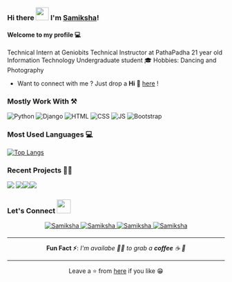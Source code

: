 ### Hi there <img src="https://raw.githubusercontent.com/MartinHeinz/MartinHeinz/master/wave.gif" width="30px"> I'm [Samiksha](https://samiksha8888989.github.io/)!


#### Welcome to my profile 💻

Technical Intern at Geniobits
Technical Instructor at PathaPadha
21 year old Information Technology Undergraduate student 🎓
Hobbies: Dancing and Photography
* Want to connect with me ? Just drop a **Hi** 👋 [here](https://www.linkedin.com/in/akash136/) ! 

### Mostly Work With ⚒

![Python](https://img.shields.io/badge/Python-FFD43B?style=for-the-badge&logo=python&logoColor=darkgreen)
![Django](https://img.shields.io/badge/-django-darkgreen?style=for-the-badge&logo=django&logoColor=white)
![HTML](https://img.shields.io/badge/HTML5-E34F26?style=for-the-badge&logo=html5&logoColor=white)
![CSS](https://img.shields.io/badge/CSS3-1572B6?style=for-the-badge&logo=css3&logoColor=white)
![JS](https://img.shields.io/badge/JavaScript-F7DF1E?style=for-the-badge&logo=javascript&logoColor=black)
![Bootstrap](https://img.shields.io/badge/Bootstrap-563D7C?style=for-the-badge&logo=bootstrap&logoColor=white)



### Most Used Languages 💻

[![Top Langs](https://github-readme-stats.vercel.app/api/top-langs/?username=samiksha8888989&layout=compact&theme=midnight-purple)](https://github.com/samiksha8888989)


### Recent Projects 👨‍💻

<img src="https://github-readme-stats.vercel.app/api/pin/?username=Akash1362000&repo=Django_Student_Management_System&show_icons=true&theme=monokai"> <img src="https://github-readme-stats.vercel.app/api/pin/?username=Akash1362000&repo=News-Web-App&show_icons=true&theme=great-gatsby"><img src="https://github-readme-stats.vercel.app/api/pin/?username=samiksha8888989&repo=samiksha8888989.github.io&show_icons=true&theme=great-gatsby"><img src="https://github-readme-stats.vercel.app/api/pin/?username=samiksha8888989&repo=samiksha8888989/TodoAppo&show_icons=true&theme=great-gatsby">


### Let's Connect <img src="https://raw.githubusercontent.com/ShahriarShafin/ShahriarShafin/main/Assets/handshake.gif" height="32px">

<div align="center">
 <a href="https://www.linkedin.com/in/samiksha-naik-9a5b531a9/" target="_blank">
<img src=https://img.shields.io/badge/linkedin-%231E77B5.svg?&style=for-the-badge&logo=linkedin&logoColor=white alt=Samiksha Naik linkedin style="margin-bottom: 5px;" />
</a>
  
 <a href="https://github.com/samiksha8888989" target="_blank">
<img src=https://img.shields.io/badge/GitHub-100000?style=for-the-badge&logo=github&logoColor=white alt=Samiksha Naik GitHub style="margin-bottom: 5px;" />
</a>
  

<a href="mailto:samikshanaik88886@gmail.com" target="_blank">
<img src=https://img.shields.io/badge/Gmail-D14836?style=for-the-badge&logo=gmail&logoColor=white" alt=Samiksha Naik gmail style="margin-bottom: 5px;" />
</a>

<a href="https://www.instagram.com/_.samikshanaik._" target="_blank">
<img src=https://img.shields.io/badge/Instagram-E4405F?style=for-the-badge&logo=instagram&logoColor=white alt=Samiksha Instagram style="margin-bottom: 5px;" />
</a>


---

**Fun Fact ⚡**: _I'm availabe 🙋‍♂️ to grab a **coffee** ☕ 🙊_

---


Leave a ⭐ from [here](https://github.com/samiksha8888989/samiksha8888989) if you like 😁



<!---
samiksha8888989/samiksha8888989 is a ✨ special ✨ repository because its `README.md` (this file) appears on your GitHub profile.
You can click the Preview link to take a look at your changes.
--->
